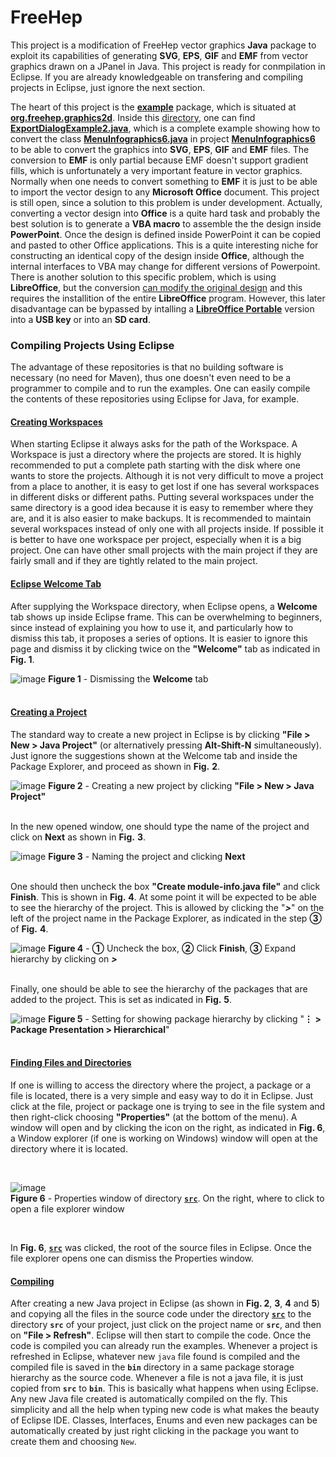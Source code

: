 # FreeHep
This project is a modification of FreeHep vector graphics **Java** package to exploit its capabilities of generating **SVG**, **EPS**, **GIF** and **EMF** from vector graphics drawn on a JPanel in Java. This project is ready for conmpilation in Eclipse. If you are already knowledgeable on transfering and compiling projects in Eclipse, just ignore the next section.

The heart of this project is the [**example**](https://github.com/nilostolte/FreeHep/tree/main/src/org/freehep/graphics2d/example) package, which is situated at [**org.freehep.graphics2d**](https://github.com/nilostolte/FreeHep/tree/main/src/org/freehep/graphics2d/example). Inside this [directory](https://github.com/nilostolte/FreeHep/tree/main/src/org/freehep/graphics2d/example), one can find [**ExportDialogExample2.java**](https://github.com/nilostolte/FreeHep/blob/main/src/org/freehep/graphics2d/example/ExportDialogExample2.java), which is a complete example showing how to convert the class [**MenuInfographics6.java**](https://github.com/nilostolte/Java-Vector-GUI/blob/main/MenuInfographics6/src/com/MenuInfographics6.java) in project [**MenuInfographics6**](https://github.com/nilostolte/Java-Vector-GUI/tree/main/MenuInfographics6#menuinfographics6) 
to be able to convert the graphics into **SVG**, **EPS**, **GIF** and **EMF** files. The conversion to **EMF** is only partial because EMF doesn't support gradient fills, which is unfortunately a very important feature in vector graphics. Normally when one needs to convert something to **EMF** it is just to be able to import the vector design to any **Microsoft Office** document. This project is still open, since a solution to this problem is under development. 
Actually, converting a vector design into **Office** is a quite hard task and probably the best solution is to generate a **VBA macro** to assemble the the design inside **PowerPoint**. Once the design is defined inside PowerPoint it can be copied and pasted to other Office applications. This is a quite interesting niche for constructing an identical copy of the design inside **Office**, although the internal interfaces to VBA may change for different versions of Powerpoint. There is another solution to this specific problem, which is using 
**LibreOffice**, but the conversion [can modify the original design](https://www.youtube.com/watch?v=U4GpOlExK98) and this requires the installition of the entire **LibreOffice** program. However, this later disadvantage can be bypassed by intalling a [**LibreOffice Portable**](https://www.libreoffice.org/download/portable-versions/) version into a **USB key** or into an **SD card**.

### Compiling Projects Using Eclipse

The advantage of these repositories is that no building software is necessary (no need for Maven), thus one doesn't even need to be a programmer to compile and to run the examples. One can easily compile the contents of these repositories using Eclipse for Java, for example. 

#### <ins>Creating Workspaces</ins>

When starting Eclipse it always asks for the path of the Workspace. A Workspace is just a directory where the projects are stored. It is highly recommended to put a complete path starting with the disk where one wants to store the projects. Although it is not very difficult to move a project from a place to another, it is easy to get lost if one has several workspaces in different disks or different paths. Putting several workspaces under the same directory is a good idea because it is easy to remember where they are, and it is also easier to make backups. It is recommended to maintain several workspaces instead of only one with all projects inside. If possible it is better to have one workspace per project, especially when it is a big project. One can have other small projects with the main project if they are fairly small and if they are tightly related to the main project.

#### <ins>Eclipse Welcome Tab</ins>

After supplying the Workspace directory, when Eclipse opens, a **Welcome** tab shows up inside Eclipse frame. This can be overwhelming to beginners, since instead of explaining you how to use it, and particularly how to dismiss this tab, it proposes a series of options. It is easier to ignore this page and dismiss it by clicking twice on the **"Welcome"** tab as indicated in **Fig. 1**.

![image](https://user-images.githubusercontent.com/80269251/114900322-c26c1e00-9de1-11eb-85df-ec175c466cd3.png)
**Figure 1** - Dismissing the **Welcome** tab
<br><br>

#### <ins>Creating a Project</ins>

The standard way to create a new project in Eclipse is by clicking **"File > New > Java Project"** (or alternatively pressing **Alt-Shift-N** simultaneously). Just ignore the suggestions shown at the Welcome tab and inside the Package Explorer, and proceed as shown in **Fig.**&#160;**2**.

![image](https://user-images.githubusercontent.com/80269251/114924821-61057880-9dfc-11eb-8826-1652bfdc5157.png)
**Figure 2** - Creating a new project by clicking **"File > New > Java Project"**
<br><br>

In the new opened window, one should type the name of the project and click on **Next** as shown in **Fig.**&#160;**3**.

![image](https://user-images.githubusercontent.com/80269251/114925801-8e065b00-9dfd-11eb-8f37-223e02ab6e41.png)
**Figure 3** - Naming the project and clicking **Next**
<br><br>

One should then uncheck the box **"Create module-info.java file"** and click **Finish**. This is shown in **Fig.**&#160;**4**. At some point it will be expected to be able to see the hierarchy of the project. This is allowed by clicking the "***>***" on the left of the project name in the Package Explorer, as indicated in the step **&#9314;** of **Fig.**&#160;**4**.

![image](https://user-images.githubusercontent.com/80269251/114929363-b09a7300-9e01-11eb-8662-a2cec64a09e1.png)
**Figure 4** - **&#9312;** Uncheck the box, **&#9313;** Click **Finish**, **&#9314;** Expand hierarchy by clicking on ***>***
<br><br>

Finally, one should be able to see the hierarchy of the packages that are added to the project. This is set as indicated in **Fig.**&#160;**5**. 

![image](https://user-images.githubusercontent.com/80269251/114927719-c9098e00-9dff-11eb-95ab-c4ee332aaef3.png)
**Figure 5** - Setting for showing package hierarchy by clicking "**&#x22EE; > Package Presentation > Hierarchical**"
<br><br>

#### <ins>Finding Files and Directories</ins>

If one is willing to access the directory where the project, a package or a file is located, there is a very simple and easy way to do it in Eclipse. Just click at the file, project or package one is trying to see in the file system and then right-click choosing **"Properties"** (at the bottom of the menu). A window will open and by clicking the icon on the right, as indicated in **Fig. 6**, a Window explorer (if one is working on Windows) window  will open at the directory where it is located.

<br>

![image](https://user-images.githubusercontent.com/80269251/114750182-b28d0500-9d21-11eb-8db8-21c33ef48ff2.png)<br>
**Figure 6** - Properties window of directory  [**`src`**](https://github.com/nilostolte/PDFBox/tree/main/PDFBox-Complete/src). On the right, where to click to open a file explorer window

<br>

In **Fig. 6**,  [**`src`**](https://github.com/nilostolte/PDFBox/tree/main/PDFBox-Complete/src) was clicked, the root of the source files in Eclipse. Once the file explorer opens one can dismiss the Properties window.

#### <ins>Compiling</ins>

After creating a new Java project in Eclipse (as shown in **Fig. 2**, **3**, **4** and **5**) and copying all the files in the source code under the directory [**`src`**](https://github.com/nilostolte/PDFBox/tree/main/PDFBox-Complete/src) to the directory **`src`** of your project, just click on the project name or **`src`**, and then on **"File > Refresh"**. Eclipse will then start to compile the code. Once the code is compiled you can already run the examples. Whenever a project is refreshed in Eclipse, whatever new `java` file found is compiled and the compiled file is saved in the **`bin`** directory in a same package storage hierarchy as the source code. Whenever a file is not a java file, it is just copied from **`src`** to **`bin`**. This is basically what happens when using Eclipse. Any new Java file created is automatically compiled on the fly. This simplicity and all the help when typing new code is what makes the beauty of Eclipse IDE. Classes, Interfaces, Enums and even new packages can be automatically created by just right clicking in the package you want to create them and choosing `New`.
